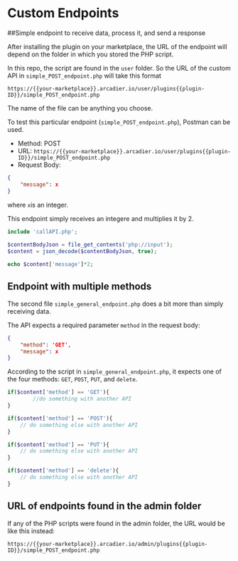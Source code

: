 # Custom Endpoints

##Simple endpoint to receive data, process it, and send a response

After installing the plugin on your marketplace, the URL of the endpoint will depend on the folder in which you stored the PHP script.

In this repo, the script are found in the `user` folder. So the URL of the custom API in `simple_POST_endpoint.php` will take this format

`https://{{your-marketplace}}.arcadier.io/user/plugins{{plugin-ID}}/simple_POST_endpoint.php`

The name of the file can be anything you choose.

To test this particular endpoint (`simple_POST_endpoint.php`), Postman can be used.

* Method: POST
* URL: `https://{{your-marketplace}}.arcadier.io/user/plugins{{plugin-ID}}/simple_POST_endpoint.php`
* Request Body:
```json
{
    "message": x
}
```
where `x`is an integer.

This endpoint simply receives an integere and multiplies it by 2.

```php
include 'callAPI.php';
	
$contentBodyJson = file_get_contents('php://input');
$content = json_decode($contentBodyJson, true);

echo $content['message']*2;
```

## Endpoint with multiple methods
The second file `simple_general_endpoint.php` does a bit more than simply receiving data. 

The API expects a required parameter `method` in the request body:

```json
{
    "method": 'GET',
    "message": x
}
```

According to the script in `simple_general_endpoint.php`, it expects one of the four methods: `GET`, `POST`, `PUT`, and `delete`.

```php
if($content['method'] == 'GET'){
        //do something with another API
}

if($content['method'] == 'POST'){
    // do something else with another API
}

if($content['method'] == 'PUT'){
    // do something else with another API
}

if($content['method'] == 'delete'){
    // do something else with another API
}
```

## URL of endpoints found in the admin folder
If any of the PHP scripts were found in the admin folder, the URL would be like this instead:

`https://{{your-marketplace}}.arcadier.io/admin/plugins{{plugin-ID}}/simple_POST_endpoint.php`
